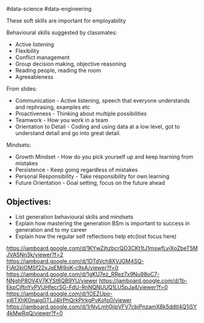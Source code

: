#data-science #data-engineering 

These soft skills are important for employability

Behavioural skills suggested by classmates:
 - Active listening
 - Flexibility
 - Conflict management
 - Group decision making, objective reasoning
 - Reading people, reading the room
 - Agreeableness

From slides:
- Communication - Active listening, speech that everyone understands and rephrasing, examples etc
- Proactiveness - Thinking about multiple possibilities
- Teamwork - How you work in a team
- Orientation to Detail - Coding and using data at a low level, got to understand detail and go into great detail.

Mindsets:
- Growth Mindset - How do you pick yourself up and keep learning from mistakes
- Persistence - Keep going regardless of mistakes
- Personal Responsibility - Take responsibility for own learning
- Future Orientation - Goal setting, focus on the future ahead


## Objectives:
- List generation behavioural skills and mindsets
- Explain how mastering the generation BSm is important to success in generation and to my career
- Explain how the regular self reflections help etc(lost focus here)

https://jamboard.google.com/d/1KYwZjhzbcrQO3CKt1tJ1mswfLyiXoZbeT5MJVA5Nn3k/viewer?f=2
https://jamboard.google.com/d/1DTdVch8XVJGM4SQ-FjAt2kjOMSf22xJqEMj9oK-c9sA/viewer?f=0
https://jamboard.google.com/d/1gKU7ez_RRez7x9Nu98oC7-NNghP8OV4V7KYSt6QB9YU/viewer
https://jamboard.google.com/d/1b-EkpCjftnYvPVUHfecrSG-FdU-RnNQNUUQ1LU5pJa4/viewer?f=0
https://jamboard.google.com/d/1OEZUpo-xj6TXhKOnajgGTLJ4IrPhQrkPlrkgPvKofp0/viewer
https://jamboard.google.com/d/1rNvLmh0iipVFV7cbjPnzamX8k5ddtl4Q1iSY4kMwRqQ/viewer?f=0


